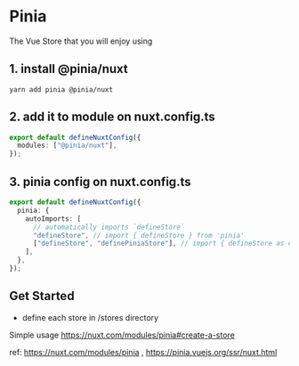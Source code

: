 # Pinia

The Vue Store that you will enjoy using

## 1. install @pinia/nuxt

`yarn add pinia @pinia/nuxt`

## 2. add it to module on nuxt.config.ts

```ts
export default defineNuxtConfig({
  modules: ["@pinia/nuxt"],
});
```

## 3. pinia config on nuxt.config.ts

```ts
export default defineNuxtConfig({
  pinia: {
    autoImports: [
      // automatically imports `defineStore`
      "defineStore", // import { defineStore } from 'pinia'
      ["defineStore", "definePiniaStore"], // import { defineStore as definePiniaStore } from 'pinia'
    ],
  },
});
```

## Get Started

- define each store in /stores directory

Simple usage <https://nuxt.com/modules/pinia#create-a-store>

ref: <https://nuxt.com/modules/pinia>
, <https://pinia.vuejs.org/ssr/nuxt.html>
